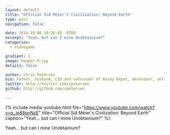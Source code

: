 ```yaml
---
layout: default
title: "Official Sid Meier's Civilization: Beyond Earth"
type: post
navigation: false

date: 2014-10-06 10:26:49 -0700
excerpt: "Yeah… but can I mine Unobtainium?"
categories:
  - Videogame

gradient: 1
image: header-9.jpg
details: false

author: Chris Petersen
bio: Father, husband, CIO and cofounder of Assay Depot, developer, entrepreneur and technologist.
twitter: http://twitter.com/cpetersen
github: http://github.com/cpetersen

---
```


{% include media-youtube.html file="https://www.youtube.com/watch?v=p_jp88pnNzE" title="Official Sid Meier's Civilization: Beyond Earth" caption="Yeah… but can I mine Unobtainium?" %}

Yeah… but can I mine Unobtainium? 

 
